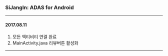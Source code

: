 ### SiJangIn: ADAS for Android

---
#### 2017.08.11
1. 모든 액티비티 연결 완료
2. MainActivity.java 리뷰버튼 활성화

---
####